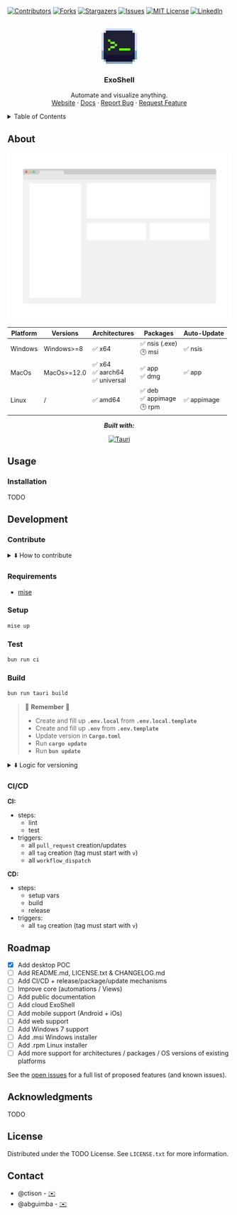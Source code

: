<a name="exoshell"></a>

<!-- DATA -->

[![Contributors][contributors-shield]][contributors-url]
[![Forks][forks-shield]][forks-url]
[![Stargazers][stars-shield]][stars-url]
[![Issues][issues-shield]][issues-url]
[![MIT License][license-shield]][license-url]
[![LinkedIn][linkedin-shield]][linkedin-url]

<!-- LOGO & LINKS -->
<br />
<div align="center">
  <a href="https://github.com/exoshell-dev/exoshell">
    <img src="images/logo.png" alt="Logo" width="80" height="80">
  </a>

  <h3 align="center">ExoShell</h3>

  <p align="center">
    Automate and visualize anything.
    <br />
    <a href="https://exoshell.io">Website</a>
    ·
    <a href="https://docs.exoshell.io">Docs</a>
    ·
    <a href="https://github.com/exoshell-dev/exoshell/issues/new?labels=bug&template=bug-report---.md">Report Bug</a>
    ·
    <a href="https://github.com/exoshell-dev/exoshell/issues/new?labels=enhancement&template=feature-request---.md">Request Feature</a>
  </p>
</div>

<!-- TABLE OF CONTENTS -->
<details>
  <summary>Table of Contents</summary>
  <ol>
    <li><a href="#about">About</a></li>
    <li>
      <a href="#usage">Usage</a>
      <ul>
        <li><a href="#installation">Installation</a></li>
      </ul>
    </li>
    <li>
      <a href="#development">Development</a>
      <ul>
        <li><a href="#contribute">Contribute</a></li>
        <li><a href="#requirements">Requirements</a></li>
        <li><a href="#setup">Setup</a></li>
        <li><a href="#test">Test</a></li>
        <li><a href="#build">Build</a></li>
        <li><a href="#ci-cd">CI/CD</a></li>
      </ul>
    </li>
    <li><a href="#roadmap">Roadmap</a></li>
    <li><a href="#acknowledgments">Acknowledgments</a></li>
    <li><a href="#license">License</a></li>
    <li><a href="#contact">Contact</a></li>
  </ol>
</details>

<!-- ABOUT -->

## About

<div align="center">

[![ExoShell ScreenShot][exoshell-screenshot]][website-url]

| Platform | Versions    | Architectures                        | Packages                        | Auto-Update |
| -------- | ----------- | ------------------------------------ | ------------------------------- | ----------- |
| Windows  | Windows>=8  | ✅ x64                               | ✅ nsis (.exe)<br>🕒 msi        | ✅ nsis     |
| MacOs    | MacOs>=12.0 | ✅ x64<br>✅ aarch64<br>✅ universal | ✅ app<br>✅ dmg                | ✅ app      |
| Linux    | /           | ✅ amd64                             | ✅ deb<br>✅ appimage<br>🕒 rpm | ✅ appimage |

**_Built with:_**

[![Tauri][Tauri-badge]][Tauri-url]

</div>

<!-- USAGE -->

## Usage

### Installation

TODO

<!-- DEVELOPMENT -->

## Development

### Contribute

<details>
<summary>⬇️ How to contribute </summary>

To contribute, please fork the repo and create a pull request. You can also simply open an issue with the tag "enhancement".
Don't forget to give the project a star! Thanks again!

1. [Fork the Project][github-fork-url]
2. Create your Feature Branch (`git checkout -b feature/amazing-feature`)
3. Commit your Changes (`git commit -m 'Add some amazing-feature'`)
4. Push to the Branch (`git push origin feature/amazing-feature`)
5. Open a Pull Request

</details>

### Requirements

- [mise][mise-url]

### Setup

```bash
mise up
```

### Test

```bash
bun run ci
```

### Build

```bash
bun run tauri build
```

> 🚧 **Remember** 🚧
>
> - Create and fill up **`.env.local`** from **`.env.local.template`**
> - Create and fill up **`.env`** from **`.env.template`**
> - Update version in **`Cargo.toml`**
> - Run **`cargo update`**
> - Run **`bun update`**

<details>
<summary>⬇️ Logic for versioning</summary>

We convert the version into an universal version for packager/installer compatibility and uniformity.

**Tag** format: `v[0-255].[0-255].[0-255]-[alpha|beta|rc].[0-31]`
**Version** format: `[0-255].[0-255].[0-255]-[alpha|beta|rc].[0-31]`
**Universal version** format: `[0-255].[0-255].[0-65535]`

_Formula_:

> `encoded_patch = patch * 2048 + prerelease_type_code * 32 + parseInt(prerelease_version, 10);`

> 💡 alpha = 0; beta = 1; rc = 2;

Examples:

- tag `v0.0.1-alpha.0`
  - release `ExoShell v0.0.1-alpha.0`
  - version `0.0.1-alpha.0`
  - universal version (package version) `0.0.12141`
- tag `v0.0.1`
  - release `ExoShell v0.0.1`
  - version `0.0.1`
  - universal version (package version) `0.0.2048`
- tag `v1.5.2-beta.6`
  - release `ExoShell v1.5.2-beta.6`
  - version `1.5.2-beta.6`
  - universal version (package version) `1.5.4134`

</details>

### CI/CD

**CI:**

- steps:
  - lint
  - test
- triggers:
  - all `pull_request` creation/updates
  - all `tag` creation (tag must start with `v`)
  - all `workflow_dispatch`

**CD:**

- steps:
  - setup vars
  - build
  - release
- triggers:
  - all `tag` creation (tag must start with `v`)

<!-- ROADMAP -->

## Roadmap

- [x] Add desktop POC
- [ ] Add README.md, LICENSE.txt & CHANGELOG.md
- [ ] Add CI/CD + release/package/update mechanisms
- [ ] Improve core (automations / Views)
- [ ] Add public documentation
- [ ] Add cloud ExoShell
- [ ] Add mobile support (Android + iOs)
- [ ] Add web support
- [ ] Add Windows 7 support
- [ ] Add .msi Windows installer
- [ ] Add .rpm Linux installer
- [ ] Add more support for architectures / packages / OS versions of existing platforms

See the [open issues][github-issues-url] for a full list of proposed features (and known issues).

<!-- ACKNOWLEDGMENTS -->

## Acknowledgments

TODO

<!-- LICENSE -->

## License

Distributed under the TODO License. See `LICENSE.txt` for more information.

<!-- CONTACT -->

## Contact

- @ctison - [✉️](mailto:charles@exoshell.io)
- @abguimba - [✉️](mailto:abraham@exoshell.io)

<!-- LINKS -->

[website-url]: https://exoshell.io
[mise-url]: ttps://mise.jdx.dev/
[github-fork-url]: https://github.com/exoshell-dev/exoshell/fork
[github-issues-url]: https://github.com/exoshell-dev/exoshell/issues
[contributors-shield]: https://img.shields.io/github/contributors/exoshell-dev/exoshell.svg?style=for-the-badge
[contributors-url]: https://github.com/exoshell-dev/exoshell/graphs/contributors
[forks-shield]: https://img.shields.io/github/forks/exoshell-dev/exoshell.svg?style=for-the-badge
[forks-url]: https://github.com/exoshell-dev/exoshell/network/members
[stars-shield]: https://img.shields.io/github/stars/exoshell-dev/exoshell.svg?style=for-the-badge
[stars-url]: https://github.com/exoshell-dev/exoshell/stargazers
[issues-shield]: https://img.shields.io/github/issues/exoshell-dev/exoshell.svg?style=for-the-badge
[issues-url]: https://github.com/exoshell-dev/exoshell/issues
[license-shield]: https://img.shields.io/github/license/exoshell-dev/exoshell.svg?style=for-the-badge
[license-url]: https://github.com/exoshell-dev/exoshell/blob/master/LICENSE.txt
[linkedin-shield]: https://img.shields.io/badge/-LinkedIn-black.svg?style=for-the-badge&logo=linkedin&colorB=555
[linkedin-url]: https://www.linkedin.com/company/exoshell/
[exoshell-screenshot]: images/screenshot.png
[Tauri-badge]: https://img.shields.io/badge/Tauri-FFC131?style=for-the-badge&logo=Tauri&logoColor=white
[Tauri-url]: https://tauri.app/
